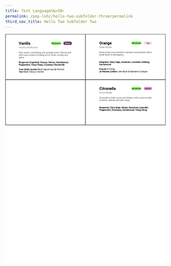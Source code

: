 ```yaml
---
title: Test Language%&=50࠻
permalink: /pop-lohz/hello-two-subfolder-three/permalink
third_nav_title: Hello Two Subfolder Two
---
```

![Alt text for image on Isomer site](/images/A4%20-%207-2.png)